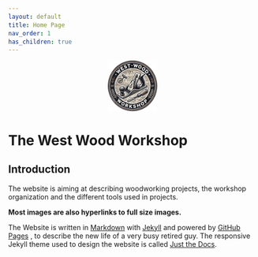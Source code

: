 ```yaml
---
layout: default
title: Home Page
nav_order: 1
has_children: true
---
```



<p align="center"> <img src="media/www_logo.png" width="20%" height="20%"/> </p>

#  The West Wood Workshop

## Introduction

The website is aiming at describing woodworking projects, 
the workshop organization and the different tools used in projects. 

__Most images are also hyperlinks to full size images.__

The Website is written in [Markdown](https://www.markdownguide.org/)  with 
[Jekyll](https://jekyllrb.com/)  and powered by [GitHub Pages](https://pages.github.com/) ,
to describe the new life of a very busy retired guy. The responsive Jekyll theme 
used to design the website is called [Just the Docs](https://just-the-docs.com/). 



